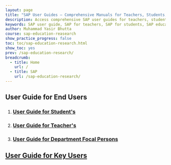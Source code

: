 ```yaml
---
layout: page
title: "SAP User Guides – Comprehensive Manuals for Teachers, Students, and Key Users"
description: Access comprehensive SAP user guides for teachers, students, and departmental focal persons. Learn how to use SAP for education and research with step-by-step instructions, tips, and best practices. Perfect for educators and academic institutions.
keywords: SAP user guide, SAP for teachers, SAP for students, SAP education and research, SAP manuals, SAP step-by-step guide, SAP academic resources, SAP departmental focal person, SAP key users, SAP training
author: Muhammad Yasir Bhutta
course: sap-education-reasearch
show_practice_progress: false
toc: toc/sap-education-research.html
show_toc: yes
prev: /sap-education-research/
breadcrumb:
  - title: Home
    url: /
  - title: SAP
    url: /sap-education-research/
---
```


## User Guide for End Users

1. ### [User Guide for Student's](user-guide-students.md)
2. ### [User Guide for Teacher's](user-guide-teachers.md)
3. ### [User Guide for Department Focal Persons](user-guide-departmental-fp.md)

## [User Guide for Key Users](user-guide-power-users-admin.md)